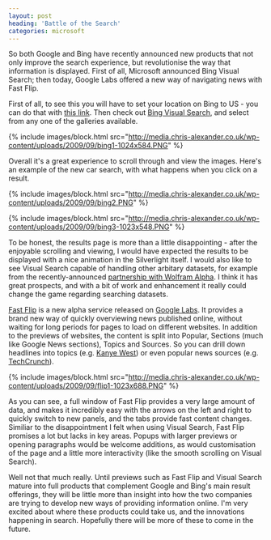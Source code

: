 ```yaml
---
layout: post
heading: 'Battle of the Search'
categories: microsoft
---
```


So both Google and Bing have recently announced new products that not only improve the search experience, but revolutionise the way that information is displayed. First of all, Microsoft announced Bing Visual Search; then today, Google Labs offered a new way of navigating news with Fast Flip.

First of all, to see this you will have to set your location on Bing to US - you can do that with [this link](http://www.bing.com/?scope=web&amp;setmkt=en-US&amp;setlang=SET_NULL&amp;uid=CD112CCD&amp;FORM=W5WA). Then check out [Bing Visual Search](http://www.bing.com/visualsearch), and select from any one of the galleries available.

{% include images/block.html src="http://media.chris-alexander.co.uk/wp-content/uploads/2009/09/bing1-1024x584.PNG" %}

Overall it's a great experience to scroll through and view the images. Here's an example of the new car search, with what happens when you click on a result.

 

{% include images/block.html src="http://media.chris-alexander.co.uk/wp-content/uploads/2009/09/bing2.PNG" %}

{% include images/block.html src="http://media.chris-alexander.co.uk/wp-content/uploads/2009/09/bing3-1023x548.PNG" %}

To be honest, the results page is more than a little disappointing - after the enjoyable scrolling and viewing, I would have expected the results to be displayed with a nice animation in the Silverlight itself. I would also like to see Visual Search capable of handling other arbitary datasets, for example from the recently-announced [partnership with Wolfram Alpha](http://www.techcrunch.com/2009/08/21/what-wolfram-alpha-really-did-this-summer-struck-a-deal-with-bing/). I think it has great prospects, and with a bit of work and enhancement it really could change the game regarding searching datasets.

[Fast Flip](http://fastflip.googlelabs.com/) is a new alpha service released on [Google Labs](http://googlelabs.com). It provides a brand new way of quickly overviewing news published online, without waiting for long periods for pages to load on different websites. In addition to the previews of websites, the content is split into Popular, Sections (much like Google News sections), Topics and Sources. So you can drill down headlines into topics (e.g. [Kanye West](http://fastflip.googlelabs.com/search?q=Kanye%20West)) or even popular news sources (e.g. [TechCrunch](http://fastflip.googlelabs.com/search?q=source:%22TechCrunch%22)).

 

{% include images/block.html src="http://media.chris-alexander.co.uk/wp-content/uploads/2009/09/flip1-1023x688.PNG" %}

As you can see, a full window of Fast Flip provides a very large amount of data, and makes it incredibly easy with the arrows on the left and right to quickly switch to new panels, and the tabs provide fast content changes. Similiar to the disappointment I felt when using Visual Search, Fast Flip promises a lot but lacks in key areas. Popups with larger previews or opening paragraphs would be welcome additions, as would customisation of the page and a little more interactivity (like the smooth scrolling on Visual Search).

Well not that much really. Until previews such as Fast Flip and Visual Search mature into full products that complement Google and Bing's main result offerings, they will be little more than insight into how the two companies are trying to develop new ways of providing information online. I'm very excited about where these products could take us, and the innovations happening in search. Hopefully there will be more of these to come in the future.